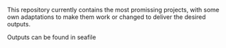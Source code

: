 This repository currently contains the most promissing projects, with some own adaptations to make them work or changed to deliver the desired outputs.

Outputs can be found in seafile
